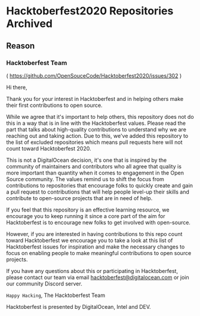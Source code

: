 # Hacktoberfest2020 Repositories Archived 

## Reason
### Hacktoberfest Team 
( https://github.com/OpenSouceCode/Hacktoberfest2020/issues/302 )

Hi there,

Thank you for your interest in Hacktoberfest and in helping others make their first contributions to open source.

While we agree that it's important to help others, this repository does not do this in a way that is in line with the Hacktoberfest values. Please read the part that talks about high-quality contributions to understand why we are reaching out and taking action. Due to this, we've added this repository to the list of excluded repositories which means pull requests here will not count toward Hacktoberfest 2020.

This is not a DigitalOcean decision, it's one that is inspired by the community of maintainers and contributors who all agree that quality is more important than quantity when it comes to engagement in the Open Source community. The values remind us to shift the focus from contributions to repositories that encourage folks to quickly create and gain a pull request to contributions that will help people level-up their skills and contribute to open-source projects that are in need of help.

If you feel that this repository is an effective learning resource, we encourage you to keep running it since a core part of the aim for Hacktoberfest is to encourage new folks to get involved with open-source.

However, if you are interested in having contributions to this repo count toward Hacktoberfest we encourage you to take a look at this list of Hacktoberfest issues for inspiration and make the necessary changes to focus on enabling people to make meaningful contributions to open source projects.

If you have any questions about this or participating in Hacktoberfest, please contact our team via email hacktoberfest@digitalocean.com or join our community Discord server.

``Happy Hacking``,
The Hacktoberfest Team

Hacktoberfest is presented by DigitalOcean, Intel and DEV.

